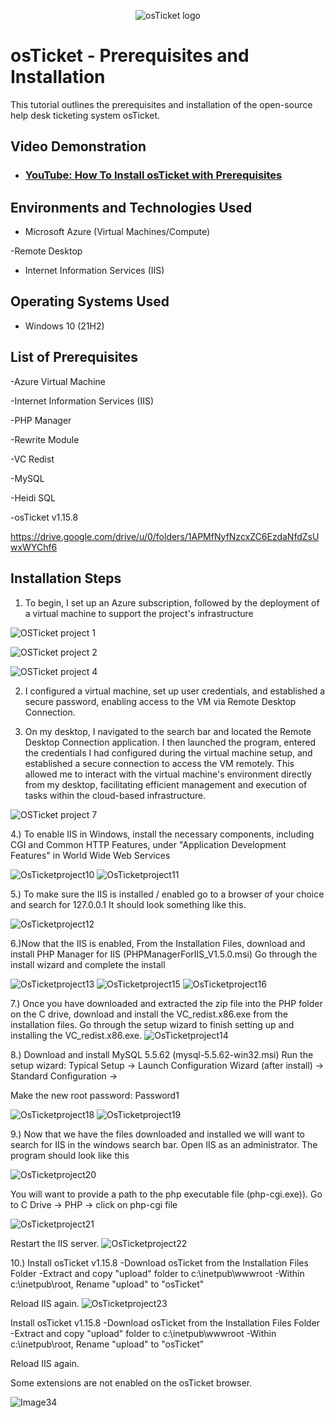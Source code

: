 <p align="center">
<img src="https://i.imgur.com/Clzj7Xs.png" alt="osTicket logo"/>
</p>

<h1>osTicket - Prerequisites and Installation</h1>
This tutorial outlines the prerequisites and installation of the open-source help desk ticketing system osTicket.<br />


<h2>Video Demonstration</h2>

- ### [YouTube: How To Install osTicket with Prerequisites](https://www.youtube.com)

<h2>Environments and Technologies Used</h2>

- Microsoft Azure (Virtual Machines/Compute)

-Remote Desktop


- Internet Information Services (IIS)

<h2>Operating Systems Used </h2>

- Windows 10</b> (21H2)

<h2>List of Prerequisites</h2>

-Azure Virtual Machine

-Internet Information Services (IIS)

-PHP Manager

-Rewrite Module

-VC Redist

-MySQL

-Heidi SQL

-osTicket v1.15.8

https://drive.google.com/drive/u/0/folders/1APMfNyfNzcxZC6EzdaNfdZsUwxWYChf6
<h2>Installation Steps</h2>

1. To begin, I set up an Azure subscription, followed by the deployment of a virtual machine to support the project's infrastructure
   
![OSTicket project 1](https://github.com/user-attachments/assets/618232af-0230-454d-9a06-3b8d51bbb9e1)



</P>


![OSTicket project 2](https://github.com/user-attachments/assets/d9b20fbd-32b0-4766-90d5-836f5fb9a9ff)


![OSTicket project 4](https://github.com/user-attachments/assets/77d68181-ec92-47e7-b523-03aa22c83ced)

   2.  I configured a virtual machine, set up user credentials, and established a secure password, enabling access to the VM via Remote Desktop Connection. 

3. On my desktop, I navigated to the search bar and located the Remote Desktop Connection application. I then launched the program, entered the credentials I had configured during the virtual machine setup, and established a secure connection to access the VM remotely. This allowed me to interact with the virtual machine's environment directly from my desktop, facilitating efficient management and execution of tasks within the cloud-based infrastructure.
   
![OSTicket project 7](https://github.com/user-attachments/assets/5410b3a9-edd6-478f-853c-c74c883fadd0)

4.) To enable IIS in Windows, install the necessary components, including CGI and Common HTTP Features, under "Application Development Features" in World Wide Web Services

![OsTicketproject10](https://github.com/user-attachments/assets/ed2fa853-9944-4b3c-994a-c235e4044bc9)
![OsTicketproject11](https://github.com/user-attachments/assets/85c9f573-64fa-468b-9167-3b40bae03ab1)

5.) To make sure the IIS is installed / enabled go to a browser of your choice and search for 127.0.0.1 It should look something like this.

![OsTicketproject12](https://github.com/user-attachments/assets/12300e9a-03cb-4962-94bd-7f090d7909b4)

6.)Now that the IIS is enabled, From the Installation Files, download and install PHP Manager for IIS (PHPManagerForIIS_V1.5.0.msi) Go through the install wizard and complete the install

![OsTicketproject13](https://github.com/user-attachments/assets/f02cc992-b6a0-4efe-8081-aa3465a1fccb)
![OsTicketproject15](https://github.com/user-attachments/assets/8d6d303c-0cfc-41ef-a764-970530c6aff9)
![OsTicketproject16](https://github.com/user-attachments/assets/553aec8f-8ca4-4015-ac6f-c75e386773f7)

7.) Once you have downloaded and extracted the zip file into the PHP folder on the C drive, download and install the VC_redist.x86.exe from the installation files. Go through the setup wizard to finish setting up and installing the VC_redist.x86.exe.
![OsTicketproject14](https://github.com/user-attachments/assets/8fb21514-35f9-4098-92a1-a2f319054108)

8.) Download and install MySQL 5.5.62 (mysql-5.5.62-win32.msi) Run the setup wizard: Typical Setup -> Launch Configuration Wizard (after install) -> Standard Configuration ->

Make the new root password: Password1

![OsTicketproject18](https://github.com/user-attachments/assets/cf5a281c-a904-403f-a800-9d232a836b84)
![OsTicketproject19](https://github.com/user-attachments/assets/d8dd009b-b143-4dff-8fa5-8e75a987f61e)

9.)  Now that we have the files downloaded and installed we will want to search for IIS in the windows search bar. Open IIS as an administrator. The program should look like this

![OsTicketproject20](https://github.com/user-attachments/assets/feef4145-b8dc-4365-a6c7-d2a551e4313d)

You will want to provide a path to the php executable file (php-cgi.exe)). Go to C Drive -> PHP -> click on php-cgi file

![OsTicketproject21](https://github.com/user-attachments/assets/d4fdd04f-8fee-426c-b61b-73d5a6e3004a)

Restart the IIS server.
![OsTicketproject22](https://github.com/user-attachments/assets/bcb27402-78e4-4bec-b1b6-a533c2c581cc)

10.) Install osTicket v1.15.8 -Download osTicket from the Installation Files Folder -Extract and copy "upload" folder to c:\inetpub\wwwroot -Within c:\inetpub\root, Rename "upload" to "osTicket"

Reload IIS again.
![OsTicketproject23](https://github.com/user-attachments/assets/bc833b47-9621-4bda-83fb-4a304fd30c87)

Install osTicket v1.15.8 -Download osTicket from the Installation Files Folder -Extract and copy "upload" folder to c:\inetpub\wwwroot -Within c:\inetpub\root, Rename "upload" to "osTicket"

Reload IIS again.

Some extensions are not enabled on the osTicket browser.

![Image34](https://github.com/user-attachments/assets/1d32301e-b05c-453f-87b0-b9a478acdb69)

